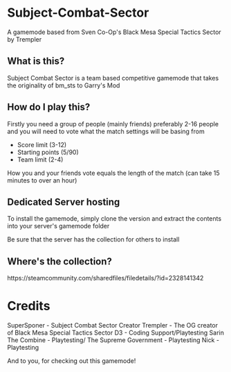 <h1>Subject-Combat-Sector</h1>
A gamemode based from Sven Co-Op's Black Mesa Special Tactics Sector by Trempler

<h2>What is this?</h2>
Subject Combat Sector is a team based competitive gamemode 
that takes the originality of bm_sts to Garry's Mod

<h2>How do I play this?</h2>
Firstly you need a group of people (mainly friends) preferably 2-16 people
and you will need to vote what the match settings will be basing from

- Score limit (3-12)
- Starting points (5/90)
- Team limit (2-4)

How you and your friends vote equals the length of the match 
(can take 15 minutes to over an hour)

<h2>Dedicated Server hosting</h2>

To install the gamemode, simply clone the version and extract the contents into
your server's gamemode folder

Be sure that the server has the collection for others to install

<h2>Where's the collection?</h2>
https://steamcommunity.com/sharedfiles/filedetails/?id=2328141342

<h1>Credits</h1>

SuperSponer - Subject Combat Sector Creator
Trempler - The OG creator of Black Mesa Special Tactics Sector
D3 - Coding Support/Playtesting
Sarin The Combine - Playtesting/
The Supreme Government - Playtesting
Nick - Playtesting

And to you, for checking out this gamemode!

